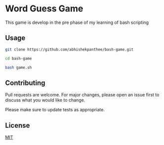 # Word Guess Game

This game is develop in the pre phase of my learning of bash scripting 





## Usage


```bash
git clone https://github.com/abhishekpanthee/bash-game.git 
```


```bash
cd bash-game
```

```bash
bash game.sh 
```

## Contributing

Pull requests are welcome. For major changes, please open an issue first
to discuss what you would like to change.

Please make sure to update tests as appropriate.

## License

[MIT](https://choosealicense.com/licenses/mit/)
